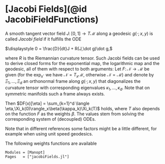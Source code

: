 # [Jacobi Fields](@id JacobiFieldFunctions)

A smooth tangent vector field $J\colon [0,1] \to T\mathcal M$
along a geodesic $g(\cdot;x,y)$ is called _Jacobi field_
if it fulfills the ODE

$\displaystyle 0 = \frac{D}{dt}J + R(J,\dot g)\dot g,$

where $R$ is the Riemannian curvature tensor.
Such Jacobi fields can be used to derive closed forms for the exponential map,
the logarithmic map and the geodesic, all of them with respect to both arguments:
Let $F\colon\mathcal N \to \mathcal M$ be given (for the $\exp_x\cdot$
  we have $\mathcal N = T_x\mathcal M$, otherwise $\mathcal N=\mathcal M$) and denote by
$\Xi_1,\ldots,\Xi_d$ an orthonormal frame along $g(\cdot;x,y)$ that diagonalizes
the curvature tensor with corresponding eigenvalues $\kappa_1,\ldots,\kappa_d$.
Note that on symmetric manifolds such a frame always exists.

Then $DF(x)[\eta] = \sum_{k=1}^d \langle \eta,\Xi_k(0)\rangle_x\beta(\kappa_k)\Xi_k(T)$ holds,
where $T$ also depends on the function $F$ as the weights $\beta$. The values
stem from solving the corresponding system of (decoupled) ODEs.

Note that in different references some factors might be a little different,
for example when using unit speed geodesics.

The following weights functions are available

```@autodocs
Modules = [Manopt]
Pages   = ["jacobiFields.jl"]
```
